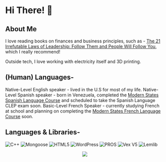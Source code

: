 # Hi There! 👋

## About Me

  I love reading books on finances and business principles, such as - [The 21 Irrefutable Laws of Leadership: Follow Them and People Will Follow You](https://www.amazon.com/gp/product/1400236169/ref=ppx_yo_dt_b_search_asin_title?ie=UTF8&psc=1), which I really recommend! 

  Outside tech, I love working with electricity itself and 3D printing. 

## (Human) Languages- 

  Native-Level English speaker - lived in the U.S for most of my life.
  Native-Level Spanish speaker - born in Venezuela, completed the [Modern States Spanish Language Course](https://learn.modernstates.org/d2l/awards/assertions/8967/view) and scheduled to take the Spanish Language CLEP exam soon.
  Basic-Level French Speaker - currently studying French at school and planning on completing the [Modern States French Language Course](https://learn.modernstates.org/d2l/le/discovery/view/course/6720) soon.

## Languages & Libraries- 

   ![C++](https://img.shields.io/badge/c++-%2300599C.svg?style=for-the-badge&logo=c%2B%2B&logoColor=white)
   ![Mongoose](https://img.shields.io/badge/-Mongoose-F04D35?logo=mongoosedotws&logoColor=white&style=for-the-badge)
   ![HTML5](https://img.shields.io/badge/html5-%23E34F26.svg?style=for-the-badge&logo=html5&logoColor=white)
   ![WordPress](https://img.shields.io/badge/WordPress-%23117AC9.svg?style=for-the-badge&logo=WordPress&logoColor=white)
   ![PROS](https://img.shields.io/badge/-PROS-CCA352?logo=&style=for-the-badge)
   ![Vex V5](https://img.shields.io/badge/-Vexcode-EE3124?logo=&style=for-the-badge)
   ![Lemlib](https://img.shields.io/badge/-Lemlib-00c852?logo=&style=for-the-badge)
   



<div align="center">
  <picture>
    <source
      srcset="https://github-readme-stats.vercel.app/api?username=edwrdq&show_icons=true&theme=github_dark"
      media="(prefers-color-scheme: dark)"
    />
    <source
      srcset="https://github-readme-stats.vercel.app/api?username=edwrdq&show_icons=true&theme=graywhite"
      media="(prefers-color-scheme: light), (prefers-color-scheme: no-preference)"
    />
    <img src="https://github-readme-stats.vercel.app/api?username=anuraghazra&show_icons=true" />
  </picture>
</div>

